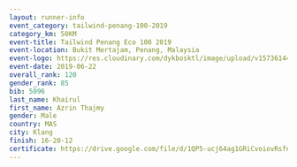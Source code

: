 ```yaml
--- 
layout: runner-info 
event_category: tailwind-penang-100-2019 
category_km: 50KM 
event-title: Tailwind Penang Eco 100 2019 
event-location: Bukit Mertajam, Penang, Malaysia 
event-logo: https://res.cloudinary.com/dykbosktl/image/upload/v1573614442/Logo/Logo_gqlzi3.jpg 
event-date: 2019-06-22 
overall_rank: 120
gender_rank: 85
bib: 5096
last_name: Khairul
first_name: Azrin Thajmy
gender: Male
country: MAS
city: Klang
finish: 16-20-12
certificate: https://drive.google.com/file/d/1QP5-ucj64ag1GRiCvoiovRsfn0-RhcU/view?usp=sharing
--- 
```

